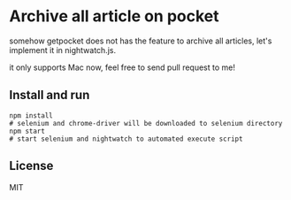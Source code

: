 # Archive all article on pocket

somehow getpocket does not has the feature to archive all articles, let's implement it in nightwatch.js.

it only supports Mac now, feel free to send pull request to me!

## Install and run

```shell
npm install
# selenium and chrome-driver will be downloaded to selenium directory
npm start
# start selenium and nightwatch to automated execute script
```

## License

MIT
